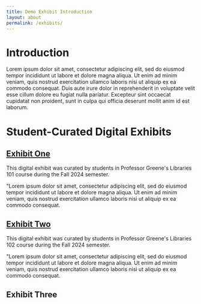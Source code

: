 ```yaml
---
title: Demo Exhibit Introduction
layout: about
permalink: /exhibits/
---
```

# Introduction
Lorem ipsum dolor sit amet, consectetur adipiscing elit, sed do eiusmod tempor incididunt ut labore et dolore magna aliqua. Ut enim ad minim veniam, quis nostrud exercitation ullamco laboris nisi ut aliquip ex ea commodo consequat. Duis aute irure dolor in reprehenderit in voluptate velit esse cillum dolore eu fugiat nulla pariatur. Excepteur sint occaecat cupidatat non proident, sunt in culpa qui officia deserunt mollit anim id est laborum.
# Student-Curated Digital Exhibits
## [Exhibit One](../exhibits/exhibit-one/)
This digital exhibit was curated by students in Professor Greene's Libraries 101 course during the Fall 2024 semester.

"Lorem ipsum dolor sit amet, consectetur adipiscing elit, sed do eiusmod tempor incididunt ut labore et dolore magna aliqua. Ut enim ad minim veniam, quis nostrud exercitation ullamco laboris nisi ut aliquip ex ea commodo consequat. 
## [Exhibit Two](https://spark.adobe.com/page/iSvyq1QD3l5tR/)
This digital exhibit was curated by students in Professor Greene's Libraries 102 course during the Fall 2024 semester.

"Lorem ipsum dolor sit amet, consectetur adipiscing elit, sed do eiusmod tempor incididunt ut labore et dolore magna aliqua. Ut enim ad minim veniam, quis nostrud exercitation ullamco laboris nisi ut aliquip ex ea commodo consequat. 
## Exhibit Three
